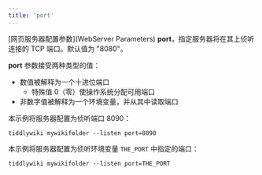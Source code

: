 ```yaml
---
title: 'port'
---
```


[网页服务器配置参数](WebServer Parameters) **port**，指定服务器将在其上侦听连接的 TCP 端口。默认值为 "8080"。

**port** 参数接受两种类型的值：

* 数值被解释为一个十进位端口
    * 特殊值 0（零）使操作系统分配可用端口
* 非数字值被解释为一个环境变量，并从其中读取端口

本示例将服务器配置为侦听端口 8090：

```
tiddlywiki mywikifolder --listen port=8090
```

本示例将服务器配置为侦听环境变量 `THE_PORT` 中指定的端口：

```
tiddlywiki mywikifolder --listen port=THE_PORT
```
